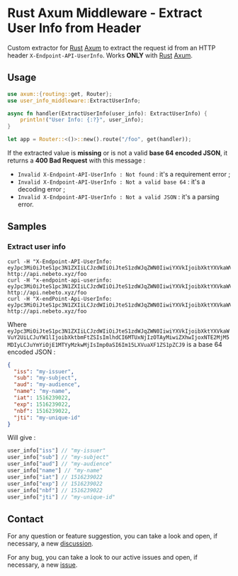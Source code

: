 # Rust Axum Middleware - Extract User Info from Header

Custom extractor for [Rust](https://www.rust-lang.org/) [Axum](https://docs.rs/axum/latest/axum/) to extract the request id from an HTTP header `X-Endpoint-API-UserInfo`.
Works **ONLY** with [Rust](https://www.rust-lang.org/) [Axum](https://docs.rs/axum/latest/axum/).

## Usage

```rust
use axum::{routing::get, Router};
use user_info_middleware::ExtractUserInfo;

async fn handler(ExtractUserInfo(user_info): ExtractUserInfo) {
    println!("User Info: {:?}", user_info);
}

let app = Router::<()>::new().route("/foo", get(handler));
```

If the extracted value is **missing** or is not a valid **base 64 encoded JSON**, it returns a **400 Bad Request** with this message :

- `Invalid X-Endpoint-API-UserInfo : Not found` : it's a requirement error ;
- `Invalid X-Endpoint-API-UserInfo : Not a valid base 64` : it's a decoding error ;
- `Invalid X-Endpoint-API-UserInfo : Not a valid JSON` : it's a parsing error.

## Samples

### Extract user info

```shell
curl -H "X-Endpoint-API-UserInfo: eyJpc3MiOiJteS1pc3N1ZXIiLCJzdWIiOiJteS1zdWJqZWN0IiwiYXVkIjoibXktYXVkaWVuY2UiLCJuYW1lIjoibXktbmFtZSIsImlhdCI6MTUxNjIzOTAyMiwiZXhwIjoxNTE2MjM5MDIyLCJuYmYiOjE1MTYyMzkwMjIsImp0aSI6Im15LXVuaXF1ZS1pZCJ9" http://api.nebeto.xyz/foo
curl -H "x-endpoint-api-userinfo: eyJpc3MiOiJteS1pc3N1ZXIiLCJzdWIiOiJteS1zdWJqZWN0IiwiYXVkIjoibXktYXVkaWVuY2UiLCJuYW1lIjoibXktbmFtZSIsImlhdCI6MTUxNjIzOTAyMiwiZXhwIjoxNTE2MjM5MDIyLCJuYmYiOjE1MTYyMzkwMjIsImp0aSI6Im15LXVuaXF1ZS1pZCJ9" http://api.nebeto.xyz/foo
curl -H "X-endPoint-Api-UserInfo: eyJpc3MiOiJteS1pc3N1ZXIiLCJzdWIiOiJteS1zdWJqZWN0IiwiYXVkIjoibXktYXVkaWVuY2UiLCJuYW1lIjoibXktbmFtZSIsImlhdCI6MTUxNjIzOTAyMiwiZXhwIjoxNTE2MjM5MDIyLCJuYmYiOjE1MTYyMzkwMjIsImp0aSI6Im15LXVuaXF1ZS1pZCJ9" http://api.nebeto.xyz/foo
```

Where `eyJpc3MiOiJteS1pc3N1ZXIiLCJzdWIiOiJteS1zdWJqZWN0IiwiYXVkIjoibXktYXVkaWVuY2UiLCJuYW1lIjoibXktbmFtZSIsImlhdCI6MTUxNjIzOTAyMiwiZXhwIjoxNTE2MjM5MDIyLCJuYmYiOjE1MTYyMzkwMjIsImp0aSI6Im15LXVuaXF1ZS1pZCJ9` is a base 64 encoded JSON :

```json
{
  "iss": "my-issuer",
  "sub": "my-subject",
  "aud": "my-audience",
  "name": "my-name",
  "iat": 1516239022,
  "exp": 1516239022,
  "nbf": 1516239022,
  "jti": "my-unique-id"
}
```

Will give :

```rust
user_info["iss"] // "my-issuer"
user_info["sub"] // "my-subject"
user_info["aud"] // "my-audience"
user_info["name"] // "my-name"
user_info["iat"] // 1516239022
user_info["exp"] // 1516239022
user_info["nbf"] // 1516239022
user_info["jti"] // "my-unique-id"
```

## Contact

For any question or feature suggestion, you can take a look and open, if necessary, a new [discussion](https://github.com/nebetoxyz/rust-user-info-middleware--lib/discussions).

For any bug, you can take a look to our active issues and open, if necessary, a new [issue](https://github.com/nebetoxyz/rust-user-info-middleware--lib/issues).
